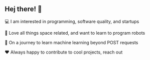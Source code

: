 ## Hej there! 👋

💻 I am interested in programming, software quality, and startups

🚀 Love all things space related, and want to learn to program robots 

📖 On a journey to learn machine learning beyond POST requests 

❤️ Always happy to contribute to cool projects, reach out 
